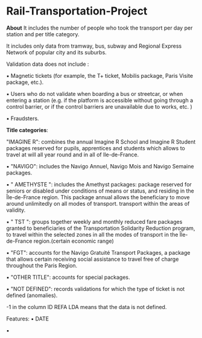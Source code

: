# Rail-Transportation-Project

**About**
It includes the number of people who took the transport per day per station and per title category.

It includes only data from tramway, bus, subway and Regional Express Network of popular city and its suburbs.

Validation data does not include : 

▪ Magnetic tickets (for example, the T+ ticket, Mobilis package, Paris Visite package, etc.).

▪ Users who do not validate when boarding a bus or streetcar, or when entering a station (e.g. if the platform is accessible without going through a control barrier, or if the control barriers are unavailable due to works, etc. )

▪ Fraudsters.

**Title categories**:

"IMAGINE R": combines the annual Imagine R School and Imagine R Student packages reserved for pupils, apprentices and students which allows to travel at will all year round and in all of Ile-de-France.

▪ "NAVIGO": includes the Navigo Annuel, Navigo Mois and Navigo Semaine packages.

▪ " AMETHYSTE ": includes the Amethyst packages: package reserved for seniors or disabled under conditions of means or status, and residing in the Île-de-France region. This package annual allows the beneficiary to move around unlimitedly on all modes of transport. transport within the areas of validity.

▪ " TST ": groups together weekly and monthly reduced fare packages granted to beneficiaries of the Transportation Solidarity Reduction program, to travel within the selected zones in all the modes of transport in the Île-de-France region.(certain economic range)

▪ "FGT": accounts for the Navigo Gratuité Transport Packages, a package that allows certain receiving social assistance to travel free of charge throughout the Paris Region.

▪ "OTHER TITLE": accounts for special packages.

▪ "NOT DEFINED": records validations for which the type of ticket is not defined (anomalies).

-1 in the column ID REFA LDA means that the data is not defined.

Features:
▪ DATE

▪
